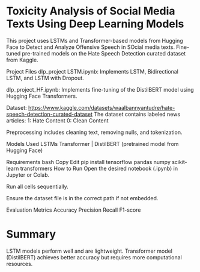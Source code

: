 # Toxicity Analysis of Social Media Texts Using Deep Learning Models
This project uses  LSTMs and Transformer-based models from Hugging Face to Detect and Analyze Offensive Speech in SOcial media texts. Fine-tuned pre-trained models on the Hate Speech Detection curated dataset from Kaggle.


Project Files
dlp_project LSTM.ipynb: Implements LSTM, Bidirectional LSTM, and LSTM with Dropout.

dlp_project_HF.ipynb: Implements fine-tuning of the DistilBERT model using Hugging Face Transformers.

Dataset:
https://www.kaggle.com/datasets/waalbannyantudre/hate-speech-detection-curated-dataset
The dataset contains labeled news articles:
1: Hate Content
0: Clean Content

Preprocessing includes cleaning text, removing nulls, and tokenization.

Models Used
LSTMs
Transformer | DistilBERT (pretrained model from Hugging Face)

Requirements
bash
Copy
Edit
pip install tensorflow pandas numpy scikit-learn transformers
How to Run
Open the desired notebook (.ipynb) in Jupyter or Colab.

Run all cells sequentially.

Ensure the dataset file is in the correct path if not embedded.

Evaluation Metrics
Accuracy
Precision
Recall
F1-score

# Summary
LSTM models perform well and are lightweight.
Transformer model (DistilBERT) achieves better accuracy but requires more computational resources.

